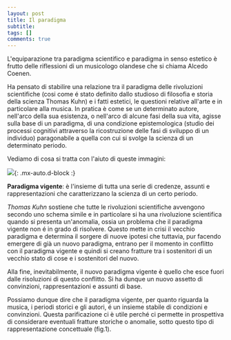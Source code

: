 ```yaml
---
layout: post
title: Il paradigma
subtitle:
tags: []
comments: true
---
```


L'equiparazione tra paradigma scientifico e paradigma in senso estetico è frutto delle riflessioni di un musicologo olandese che si chiama Alcedo Coenen.

Ha pensato di stabilire una relazione tra il paradigma delle rivoluzioni scientifiche (cosi come é stato definito dallo studioso di filosofia e storia della scienza Thomas Kuhn) e i fatti estetici, le questioni relative all'arte e in particolare alla musica. In pratica è come se un determinato autore, nell'arco della sua esistenza, o nell'arco di alcune fasi della sua vita, agisse sulla base di un paradigma, di una condizione epistemologica (studio dei processi cognitivi attraverso la ricostruzione delle fasi di sviluppo di un individuo) paragonabile a quella con cui si svolge la scienza di un determinato periodo.


Vediamo di cosa si tratta con l'aiuto di queste immagini:

![](https://velitch.github.io/velitch/assets/img/learn/il_paradigma_di_stockhausen/fig1.jpg){: .mx-auto.d-block :}
<p></p>

**Paradigma vigente**: è l'insieme di tutta una serie di credenze, assunti e rappresentazioni che caratterizzano la scienza di un certo periodo.


_Thomas Kuhn_ sostiene che tutte le rivoluzioni scientifiche avvengono secondo uno schema simile e in particolare si ha una rivoluzione scientifica quando si presenta un'anomalia, ossia un problema che il paradigma vigente non é in grado di risolvere. Questo mette in crisi il vecchio paradigma e determina il sorgere di nuove ipotesi che tuttavia, pur facendo emergere di già un nuovo paradigma, entrano per il momento in conflitto con il paradigma vigente e quindi si creano fratture tra i sostenitori di un vecchio stato di cose e i sostenitori del nuovo.

Alla fine, inevitabilmente, il nuovo paradigma vigente è quello che esce fuori dalle risoluzioni di questo conflitto. Si ha dunque un nuovo assetto di convinzioni, rappresentazioni e assunti di base.

Possiamo dunque dire che il paradigma vigente, per quanto riguarda la musica, i periodi storici e gli autori, é un insieme stabile di condizioni e convinzioni. Questa parificazione ci è utile perché ci permette in prospettiva di considerare eventuali fratture storiche o anomalie, sotto questo tipo di rappresentazione concettuale (fig.1).
